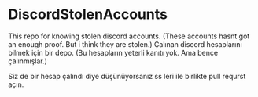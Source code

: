 # DiscordStolenAccounts
This repo for knowing stolen discord accounts. (These accounts hasnt got an enough proof. But i think they are stolen.)
Çalınan discord hesaplarını bilmek için bir depo. (Bu hesapların yeterli kanıtı yok. Ama bence çalınmışlar.)

Siz de bir hesap çalındı diye düşünüyorsanız ss leri ile birlikte pull requrst açın.
